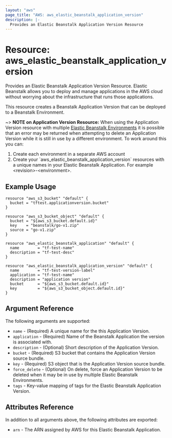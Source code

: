 ```yaml
---
layout: "aws"
page_title: "AWS: aws_elastic_beanstalk_application_version"
description: |-
  Provides an Elastic Beanstalk Application Version Resource
---
```


# Resource: aws_elastic_beanstalk_application_version

Provides an Elastic Beanstalk Application Version Resource. Elastic Beanstalk allows
you to deploy and manage applications in the AWS cloud without worrying about
the infrastructure that runs those applications.

This resource creates a Beanstalk Application Version that can be deployed to a Beanstalk
Environment.

~> **NOTE on Application Version Resource:**  When using the Application Version resource with multiple 
[Elastic Beanstalk Environments](elastic_beanstalk_environment.html) it is possible that an error may be returned
when attempting to delete an Application Version while it is still in use by a different environment.
To work around this you can:
<ol>
<li>Create each environment in a separate AWS account</li>
<li>Create your `aws_elastic_beanstalk_application_version` resources with a unique names in your 
Elastic Beanstalk Application. For example &lt;revision&gt;-&lt;environment&gt;.</li>
</ol>

## Example Usage

```hcl
resource "aws_s3_bucket" "default" {
  bucket = "tftest.applicationversion.bucket"
}

resource "aws_s3_bucket_object" "default" {
  bucket = "${aws_s3_bucket.default.id}"
  key    = "beanstalk/go-v1.zip"
  source = "go-v1.zip"
}

resource "aws_elastic_beanstalk_application" "default" {
  name        = "tf-test-name"
  description = "tf-test-desc"
}

resource "aws_elastic_beanstalk_application_version" "default" {
  name        = "tf-test-version-label"
  application = "tf-test-name"
  description = "application version"
  bucket      = "${aws_s3_bucket.default.id}"
  key         = "${aws_s3_bucket_object.default.id}"
}
```

## Argument Reference

The following arguments are supported:

* `name` - (Required) A unique name for the this Application Version.
* `application` - (Required) Name of the Beanstalk Application the version is associated with.
* `description` - (Optional) Short description of the Application Version.
* `bucket` - (Required) S3 bucket that contains the Application Version source bundle.
* `key` - (Required) S3 object that is the Application Version source bundle.
* `force_delete` - (Optional) On delete, force an Application Version to be deleted when it may be in use
  by multiple Elastic Beanstalk Environments.
* `tags` - Key-value mapping of tags for the Elastic Beanstalk Application Version.

## Attributes Reference

In addition to all arguments above, the following attributes are exported:

* `arn` - The ARN assigned by AWS for this Elastic Beanstalk Application.
